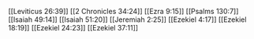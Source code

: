 [[Leviticus 26:39]]
[[2 Chronicles 34:24]]
[[Ezra 9:15]]
[[Psalms 130:7]]
[[Isaiah 49:14]]
[[Isaiah 51:20]]
[[Jeremiah 2:25]]
[[Ezekiel 4:17]]
[[Ezekiel 18:19]]
[[Ezekiel 24:23]]
[[Ezekiel 37:11]]
